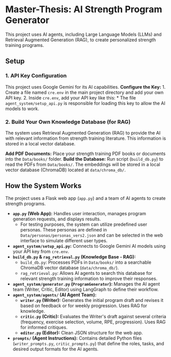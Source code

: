 # Master-Thesis: AI Strength Program Generator

This project uses AI agents, including Large Language Models (LLMs) and Retrieval Augmented Generation (RAG), to create personalized strength training programs.

## Setup
### 1. API Key Configuration
This project uses Google Gemini for its AI capabilities.
**Configure the Key:**
    1.  Create a file named `cre.env` in the main project directory and add your own API key.
    2.  Inside `cre.env`, add your API key like this:
    *   The file `agent_system/setup_api.py` is responsible for loading this key to allow the AI models to work.

### 2. Build Your Own Knowledge Database (for RAG)
The system uses Retrieval Augmented Generation (RAG) to provide the AI with relevant information from strength training literature. This information is stored in a local vector database.

**Add PDF Documents:**
Place your strength training PDF books or documents into the `Data/books/` folder.
**Build the Database:**
Run script (`build_db.py`) to read the PDFs from `Data/books/`.
The embeddings will be stored in a local vector database (ChromaDB) located at `data/chroma_db/`.

## How the System Works 
The project uses a Flask web app (`app.py`) and a team of AI agents to create strength programs.

*   **`app.py` (Web App):** Handles user interaction, manages program generation requests, and displays results.
    *   For testing purposes, the system can utilize predefined user personas. These personas are defined in `Data/personas/personas_vers2.json` and can be selected in the web interface to simulate different user types.
*   **`agent_system/setup_api.py`:** Connects to Google Gemini AI models using your API key from `cre.env`.
*   **`build_db.py` & `rag_retrieval.py` (Knowledge Base - RAG):**
    *   `build_db.py`: Processes PDFs in `Data/books/` into a searchable ChromaDB vector database (`data/chroma_db/`).
    *   `rag_retrieval.py`: Allows AI agents to search this database for relevant strength training information to improve their responses.
*   **`agent_system/generator.py` (`ProgramGenerator`):** Manages the AI agent team (Writer, Critic, Editor) using LangGraph to define their workflow.
*   **`agent_system/agents/` (AI Agent Team):**
    *   **`writer.py` (Writer):** Generates the initial program draft and revises it based on feedback or for weekly progression. Uses RAG for knowledge.
    *   **`critic.py` (Critic):** Evaluates the Writer's draft against several criteria (frequency, exercise selection, volume, RPE, progression). Uses RAG for informed critiques.
    *   **`editor.py` (Editor):** Clean JSON structure for the web app.
*   **`prompts/` (Agent Instructions):** Contains detailed Python files (`writer_prompts.py`, `critic_prompts.py`) that define the roles, tasks, and desired output formats for the AI agents.

